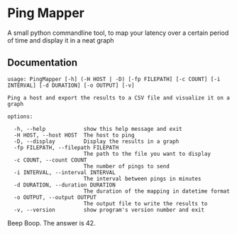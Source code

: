 # Ping Mapper
A small python commandline tool, to map your latency over a certain period of time and display it in a neat graph

## Documentation
```
usage: PingMapper [-h] (-H HOST | -D) [-fp FILEPATH] [-c COUNT] [-i INTERVAL] [-d DURATION] [-o OUTPUT] [-v]

Ping a host and export the results to a CSV file and visualize it on a graph

options:

  -h, --help            show this help message and exit
  -H HOST, --host HOST  The host to ping
  -D, --display         Display the results in a graph
  -fp FILEPATH, --filepath FILEPATH
                        The path to the file you want to display
  -c COUNT, --count COUNT
                        The number of pings to send
  -i INTERVAL, --interval INTERVAL
                        The interval between pings in minutes
  -d DURATION, --duration DURATION
                        The duration of the mapping in datetime format
  -o OUTPUT, --output OUTPUT
                        The output file to write the results to
  -v, --version         show program's version number and exit
```
Beep Boop. The answer is 42.

